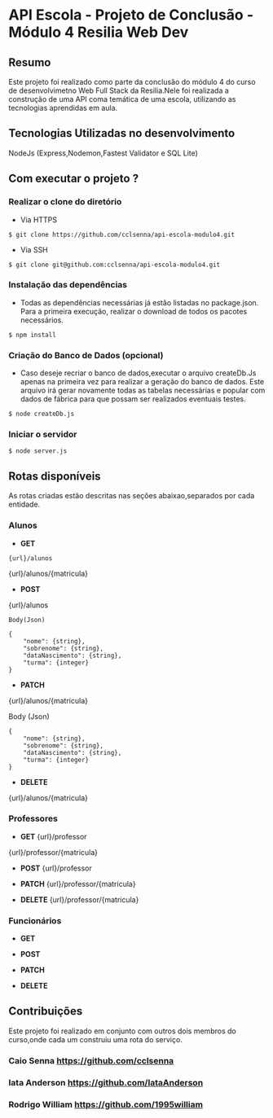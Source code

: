 # API Escola - Projeto de Conclusão - Módulo 4 Resilia Web Dev

## Resumo
Este projeto foi realizado como parte da conclusão do módulo 4 do curso de desenvolvimetno Web Full Stack da Resilia.Nele foi realizada a construção de uma API coma temática de uma escola, utilizando as tecnologias aprendidas em aula.
<br>

## Tecnologias Utilizadas no desenvolvimento
NodeJs (Express,Nodemon,Fastest Validator e SQL Lite)


## Com executar o projeto ?

### Realizar o clone do diretório

- Via HTTPS 

```
$ git clone https://github.com/cclsenna/api-escola-modulo4.git
```

- Via SSH
```
$ git clone git@github.com:cclsenna/api-escola-modulo4.git
```

### Instalação das dependências 
- Todas as dependências necessárias já estão listadas no package.json. Para a primeira execução, realizar o download de todos os pacotes necessários.

```
$ npm install
```

### Criação do Banco de Dados (opcional)
- Caso deseje recriar o banco de dados,executar o arquivo createDb.Js apenas na primeira vez para realizar a geração do banco de dados. Este arquivo irá gerar novamente todas as tabelas necessárias e popular com dados de fábrica para que possam ser realizados eventuais testes.

```
$ node createDb.js
```


### Iniciar o servidor
```
$ node server.js
```

## Rotas disponíveis
As rotas criadas estão descritas nas seções abaixao,separados por cada entidade. 

### Alunos

- **GET**

```
{url}/alunos
```


{url}/alunos/{matricula}

- **POST**

{url}/alunos
```
Body(Json)

{
    "nome": {string},
    "sobrenome": {string},
    "dataNascimento": {string},
    "turma": {integer}
}
```

- **PATCH**

{url}/alunos/{matricula}

Body (Json)
```
{
    "nome": {string},
    "sobrenome": {string},
    "dataNascimento": {string},
    "turma": {integer}
}
```

- **DELETE**

{url}/alunos/{matricula}

### Professores
- **GET**
{url}/professor

{url}/professor/{matricula}



- **POST**
{url}/professor



- **PATCH**
{url}/professor/{matricula}



- **DELETE**
{url}/professor/{matricula}


### Funcionários
- **GET**


- **POST**


- **PATCH**


- **DELETE**

## Contribuições
Este projeto foi realizado em conjunto com outros dois membros do curso,onde cada um construiu  uma rota do serviço.

### Caio Senna  https://github.com/cclsenna
### Iata Anderson https://github.com/IataAnderson
### Rodrigo William https://github.com/1995william





